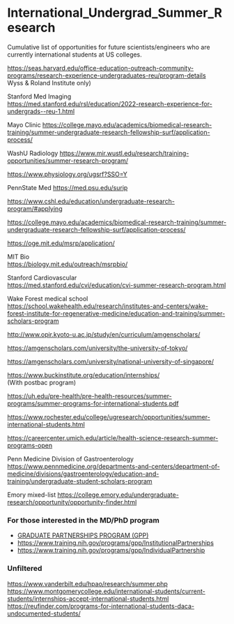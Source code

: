 # International_Undergrad_Summer_Research
Cumulative list of opportunities for future scientists/engineers who are currently international students at US colleges.

https://seas.harvard.edu/office-education-outreach-community-programs/research-experience-undergraduates-reu/program-details		
Wyss & Roland Institute only)		
		
Stanford Med Imaging		
https://med.stanford.edu/rsl/education/2022-research-experience-for-undergrads--reu-1.html		

Mayo Clinic https://college.mayo.edu/academics/biomedical-research-training/summer-undergraduate-research-fellowship-surf/application-process/

WashU Radiology https://www.mir.wustl.edu/research/training-opportunities/summer-research-program/

https://www.physiology.org/ugsrf?SSO=Y		
		
PennState Med https://med.psu.edu/surip

https://www.cshl.edu/education/undergraduate-research-program/#applying		


https://college.mayo.edu/academics/biomedical-research-training/summer-undergraduate-research-fellowship-surf/application-process/		


https://oge.mit.edu/msrp/application/		


MIT Bio		
https://biology.mit.edu/outreach/msrpbio/		
		
		
Stanford Cardiovascular		
https://med.stanford.edu/cvi/education/cvi-summer-research-program.html		
		
		
Wake Forest medical school	
https://school.wakehealth.edu/research/institutes-and-centers/wake-forest-institute-for-regenerative-medicine/education-and-training/summer-scholars-program		
		
		
http://www.opir.kyoto-u.ac.jp/study/en/curriculum/amgenscholars/		
		
		
https://amgenscholars.com/university/the-university-of-tokyo/		
		
		
https://amgenscholars.com/university/national-university-of-singapore/		
		
		
https://www.buckinstitute.org/education/internships/		
(With postbac program)

https://uh.edu/pre-health/pre-health-resources/summer-programs/summer-programs-for-international-students.pdf		
		
    
https://www.rochester.edu/college/ugresearch/opportunities/summer-international-students.html		


https://careercenter.umich.edu/article/health-science-research-summer-programs-open

Penn Medicine Division of Gastroenterology https://www.pennmedicine.org/departments-and-centers/department-of-medicine/divisions/gastroenterology/education-and-training/undergraduate-student-scholars-program

Emory mixed-list https://college.emory.edu/undergraduate-research/opportunity/opportunity-finder.html



### For those interested in the MD/PhD program
* [GRADUATE PARTNERSHIPS PROGRAM (GPP)](https://www.training.nih.gov/programs/gpp)
* https://www.training.nih.gov/programs/gpp/InstitutionalPartnerships
* https://www.training.nih.gov/programs/gpp/IndividualPartnership


### Unfiltered
https://www.vanderbilt.edu/hpao/research/summer.php
https://www.montgomerycollege.edu/international-students/current-students/internships-accept-international-students.html
https://reufinder.com/programs-for-international-students-daca-undocumented-students/
